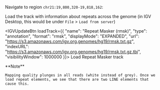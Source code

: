 <script>
import Alert from "components/Alert.svelte";
import IGVUpdateBtn from "components/IGVUpdateBtn.svelte";
</script>

Navigate to region `chr21:19,800,320-19,818,162`:

<IGVUpdateBtn locus="chr21:19,800,320-19,818,162" />

Load the track with information about repeats across the genome (in IGV Desktop, this would be under `File` > `Load from server`)

<IGVUpdateBtn loadTrack={{
	"name": "Repeat Masker (rmsk)",
	"type": "annotation",
	"format": "rmsk",
	"displayMode": "EXPANDED",
	"url": "https://s3.amazonaws.com/igv.org.genomes/hg19/rmsk.txt.gz",
	"indexURL": "https://s3.amazonaws.com/igv.org.genomes/hg19/rmsk.txt.gz.tbi",
	"visibilityWindow": 1000000
}}>
	Load Repeat Masker track
</IGVUpdateBtn>

<Alert color="primary">
	**Note**

	Mapping quality plunges in all reads (white instead of grey). Once we load repeat elements, we see that there are two LINE elements that cause this.
</Alert>
